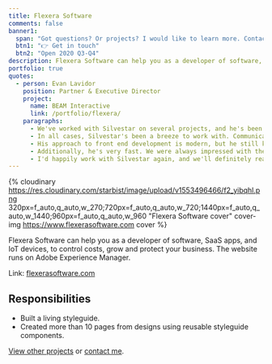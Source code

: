 ```yaml
---
title: Flexera Software
comments: false
banner1:
  span: "Got questions? Or projects? I would like to learn more. Contact me today!"
  btn1: "👉 Get in touch"
  btn2: "Open 2020 Q3-Q4"
description: Flexera Software can help you as a developer of software, SaaS apps, and IoT devices, to control costs, grow and protect your business.
portfolio: true
quotes:
  - person: Evan Lavidor
    position: Partner & Executive Director
    project:
      name: BEAM Interactive
      link: /portfolio/flexera/
    paragraphs:
      - We've worked with Silvestar on several projects, and he's been a pleasure to work with on all of them. Recently, he handled primary front end development for two large web sites that were launched on Adobe Experience Manager. He's also worked on the front end development of a large WordPress project as well as some smaller campaign landing page and microsite work.
      - In all cases, Silvestar's been a breeze to work with. Communication is easy, and he's happy to be part of a larger team, attend regular standups, stay in close communication electronically, etc. (a key factor when working across countries/time zones).
      - His approach to front end development is modern, but he still knows how to debug for Internet Explorer and handle browser-specific issues. He's a thorough tester and has a great eye for detail.
      - Additionally, he's very fast. We were always impressed with the speed at which he could put things together at a very high level of quality.
      - I'd happily work with Silvestar again, and we'll definitely reach out to him in the future when we need help with additional projects.
---
```


{% cloudinary https://res.cloudinary.com/starbist/image/upload/v1553496466/f2_yibqhl.png 320px=f_auto,q_auto,w_270;720px=f_auto,q_auto,w_720;1440px=f_auto,q_auto,w_1440;960px=f_auto,q_auto,w_960 "Flexera Software cover" cover-img https://www.flexerasoftware.com cover %}

Flexera Software can help you as a developer of software, SaaS apps, and IoT devices, to control costs, grow and protect your business. The website runs on Adobe Experience Manager.

Link: [flexerasoftware.com](//www.flexerasoftware.com)

## Responsibilities

- Built a living styleguide.
- Created more than 10 pages from designs using reusable styleguide components.

[View other projects](/portfolio/) or [contact me](/contact/).
